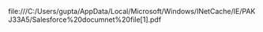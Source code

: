 file:///C:/Users/gupta/AppData/Local/Microsoft/Windows/INetCache/IE/PAKJ33A5/Salesforce%20documnet%20file[1].pdf
